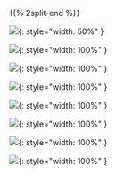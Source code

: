 <!-- 
.. title: Hitta hit
.. slug: find
.. description:
-->

{{% 2split-end %}}

![](/images/map.png){: style="width: 50%" }

![](/images/find01.jpg){: style="width: 100%" }

![](/images/find02.jpg){: style="width: 100%" }

![](/images/find03.jpg){: style="width: 100%" }

![](/images/find04.jpg){: style="width: 100%" }

![](/images/find05.jpg){: style="width: 100%" }

![](/images/find06.jpg){: style="width: 100%" }

![](/images/find07.jpg){: style="width: 100%" }
